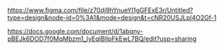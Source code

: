 https://www.figma.com/file/z70dj9hYnueYI1gGFExE3r/Untitled?type=design&node-id=0%3A1&mode=design&t=cNR20USJLpl4O2Gf-1

https://docs.google.com/document/d/1abqny-pBEJk6DOD7f0MqMbzm1_IyEqIBllpFkEwL7BQ/edit?usp=sharing
